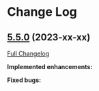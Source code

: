 # Change Log

## [5.5.0](https://github.com/zammad/zammad/tree/5.5.0) (2023-xx-xx)
[Full Changelog](https://github.com/zammad/zammad/compare/5.4.0...5.5.0)

**Implemented enhancements:**


**Fixed bugs:**
